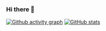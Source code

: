 ### Hi there 👋

<!--
**w2u2u/w2u2u** is a ✨ _special_ ✨ repository because its `README.md` (this file) appears on your GitHub profile.

Here are some ideas to get you started:

- 🔭 I’m currently working on ...
- 🌱 I’m currently learning ...
- 👯 I’m looking to collaborate on ...
- 🤔 I’m looking for help with ...
- 💬 Ask me about ...
- 📫 How to reach me: ...
- 😄 Pronouns: ...
- ⚡ Fun fact: ...
-->

[![Github activity graph](https://github-readme-activity-graph.vercel.app/graph?username=w2u2u&theme=github-compact&hide_title=true)](https://github.com/ashutosh00710/github-readme-activity-graph)
[![GitHub stats](https://github-readme-stats.vercel.app/api?username=w2u2u)](https://github.com/anuraghazra/github-readme-stats)
